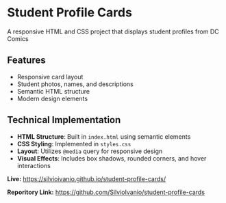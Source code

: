 # Student Profile Cards

A responsive HTML and CSS project that displays student profiles from DC Comics

## Features

- Responsive card layout
- Student photos, names, and descriptions
- Semantic HTML structure
- Modern design elements

## Technical Implementation

- **HTML Structure**: Built in `index.html` using semantic elements
- **CSS Styling**: Implemented in `styles.css`
- **Layout**: Utilizes `@media` query  for responsive design
- **Visual Effects**: Includes box shadows, rounded corners, and hover interactions




**Live:** https://silvioivanio.github.io/student-profile-cards/


**Reporitory Link:** https://github.com/SilvioIvanio/student-profile-cards



